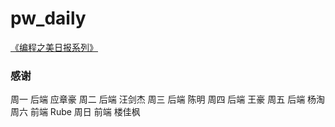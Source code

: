 # pw_daily
[《编程之美日报系列》](https://github.com/BeautyOfProgramming/pw_daily/issues "编程之美日报系列")<br>


### 感谢
周一 后端 应章豪
周二 后端 汪剑杰
周三 后端 陈明
周四 后端 王豪
周五 后端 杨淘
周六 前端 Rube
周日 前端 楼佳枫
